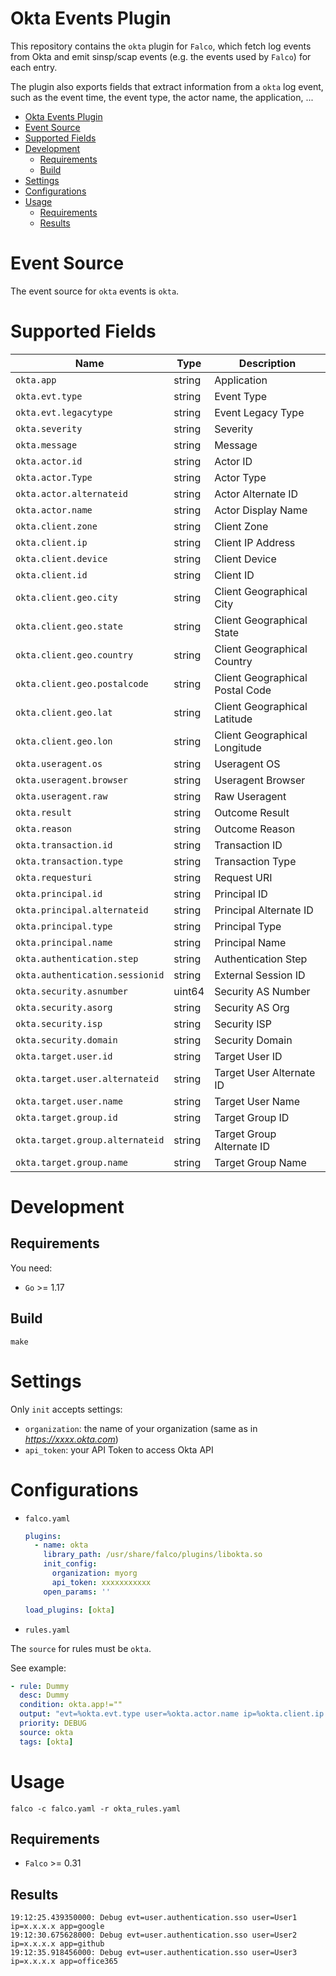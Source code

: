 # Okta Events Plugin

This repository contains the `okta` plugin for `Falco`, which fetch log events from Okta and emit sinsp/scap events (e.g. the events used by `Falco`) for each entry.

The plugin also exports fields that extract information from a `okta` log event, such as the event time, the event type, the actor name, the application, ...

- [Okta Events Plugin](#okta-events-plugin)
- [Event Source](#event-source)
- [Supported Fields](#supported-fields)
- [Development](#development)
  - [Requirements](#requirements)
  - [Build](#build)
- [Settings](#settings)
- [Configurations](#configurations)
- [Usage](#usage)
  - [Requirements](#requirements-1)
  - [Results](#results)

# Event Source

The event source for `okta` events is `okta`.

# Supported Fields

<!-- README-PLUGIN-FIELDS -->
| Name                            | Type   | Description                     |
| ------------------------------- | ------ | ------------------------------- |
| `okta.app`                      | string | Application                     |
| `okta.evt.type`                 | string | Event Type                      |
| `okta.evt.legacytype`           | string | Event Legacy Type               |
| `okta.severity`                 | string | Severity                        |
| `okta.message`                  | string | Message                         |
| `okta.actor.id`                 | string | Actor ID                        |
| `okta.actor.Type`               | string | Actor Type                      |
| `okta.actor.alternateid`        | string | Actor Alternate ID              |
| `okta.actor.name`               | string | Actor Display Name              |
| `okta.client.zone`              | string | Client Zone                     |
| `okta.client.ip`                | string | Client IP Address               |
| `okta.client.device`            | string | Client Device                   |
| `okta.client.id`                | string | Client ID                       |
| `okta.client.geo.city`          | string | Client Geographical City        |
| `okta.client.geo.state`         | string | Client Geographical State       |
| `okta.client.geo.country`       | string | Client Geographical Country     |
| `okta.client.geo.postalcode`    | string | Client Geographical Postal Code |
| `okta.client.geo.lat`           | string | Client Geographical Latitude    |
| `okta.client.geo.lon`           | string | Client Geographical Longitude   |
| `okta.useragent.os`             | string | Useragent OS                    |
| `okta.useragent.browser`        | string | Useragent Browser               |
| `okta.useragent.raw`            | string | Raw Useragent                   |
| `okta.result`                   | string | Outcome Result                  |
| `okta.reason`                   | string | Outcome Reason                  |
| `okta.transaction.id`           | string | Transaction ID                  |
| `okta.transaction.type`         | string | Transaction Type                |
| `okta.requesturi`               | string | Request URI                     |
| `okta.principal.id`             | string | Principal ID                    |
| `okta.principal.alternateid`    | string | Principal Alternate ID          |
| `okta.principal.type`           | string | Principal Type                  |
| `okta.principal.name`           | string | Principal Name                  |
| `okta.authentication.step`      | string | Authentication Step             |
| `okta.authentication.sessionid` | string | External Session ID             |
| `okta.security.asnumber`        | uint64 | Security AS Number              |
| `okta.security.asorg`           | string | Security AS Org                 |
| `okta.security.isp`             | string | Security ISP                    |
| `okta.security.domain`          | string | Security Domain                 |
| `okta.target.user.id`           | string | Target User ID                  |
| `okta.target.user.alternateid`  | string | Target User Alternate ID        |
| `okta.target.user.name`         | string | Target User Name                |
| `okta.target.group.id`          | string | Target Group ID                 |
| `okta.target.group.alternateid` | string | Target Group Alternate ID       |
| `okta.target.group.name`        | string | Target Group Name               |
<!-- /README-PLUGIN-FIELDS -->

# Development
## Requirements

You need:
* `Go` >= 1.17

## Build

```shell
make
```

# Settings

Only `init` accepts settings:
* `organization`: the name of your organization (same as in *https://xxxx.okta.com*)
* `api_token`: your API Token to access Okta API

# Configurations

* `falco.yaml`

  ```yaml
  plugins:
    - name: okta
      library_path: /usr/share/falco/plugins/libokta.so
      init_config:
        organization: myorg
        api_token: xxxxxxxxxxx
      open_params: ''

  load_plugins: [okta]
  ```

* `rules.yaml`

The `source` for rules must be `okta`.

See example:
```yaml
- rule: Dummy
  desc: Dummy
  condition: okta.app!="" 
  output: "evt=%okta.evt.type user=%okta.actor.name ip=%okta.client.ip app=%okta.app"
  priority: DEBUG
  source: okta
  tags: [okta]
```

# Usage

```shell
falco -c falco.yaml -r okta_rules.yaml
```

## Requirements

* `Falco` >= 0.31

## Results

```shell
19:12:25.439350000: Debug evt=user.authentication.sso user=User1 ip=x.x.x.x app=google
19:12:30.675628000: Debug evt=user.authentication.sso user=User2 ip=x.x.x.x app=github
19:12:35.918456000: Debug evt=user.authentication.sso user=User3 ip=x.x.x.x app=office365
```